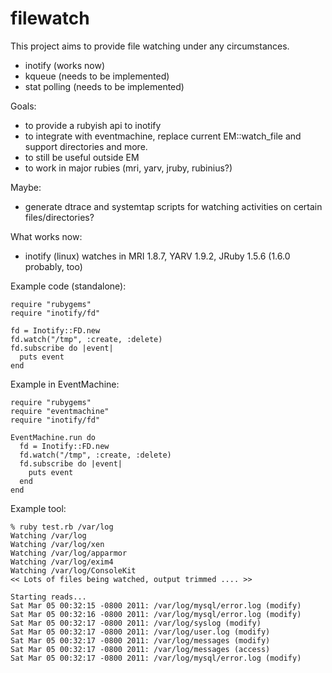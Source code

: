 # filewatch 

This project aims to provide file watching under any circumstances.

* inotify (works now)
* kqueue (needs to be implemented)
* stat polling (needs to be implemented)

Goals:

* to provide a rubyish api to inotify
* to integrate with eventmachine, replace current EM::watch_file and support
  directories and more.
* to still be useful outside EM
* to work in major rubies (mri, yarv, jruby, rubinius?)

Maybe:

* generate dtrace and systemtap scripts for watching activities on certain
  files/directories?

What works now:

* inotify (linux) watches in MRI 1.8.7, YARV 1.9.2, JRuby 1.5.6 (1.6.0 probably, too)

Example code (standalone):

    require "rubygems"
    require "inotify/fd"

    fd = Inotify::FD.new
    fd.watch("/tmp", :create, :delete)
    fd.subscribe do |event|
      puts event
    end

Example in EventMachine:

    require "rubygems"
    require "eventmachine"
    require "inotify/fd"

    EventMachine.run do
      fd = Inotify::FD.new
      fd.watch("/tmp", :create, :delete)
      fd.subscribe do |event|
        puts event
      end
    end

Example tool:

    % ruby test.rb /var/log
    Watching /var/log
    Watching /var/log/xen
    Watching /var/log/apparmor
    Watching /var/log/exim4
    Watching /var/log/ConsoleKit
    << Lots of files being watched, output trimmed .... >>

    Starting reads...
    Sat Mar 05 00:32:15 -0800 2011: /var/log/mysql/error.log (modify)
    Sat Mar 05 00:32:16 -0800 2011: /var/log/mysql/error.log (modify)
    Sat Mar 05 00:32:17 -0800 2011: /var/log/syslog (modify)
    Sat Mar 05 00:32:17 -0800 2011: /var/log/user.log (modify)
    Sat Mar 05 00:32:17 -0800 2011: /var/log/messages (modify)
    Sat Mar 05 00:32:17 -0800 2011: /var/log/messages (access)
    Sat Mar 05 00:32:17 -0800 2011: /var/log/mysql/error.log (modify)

